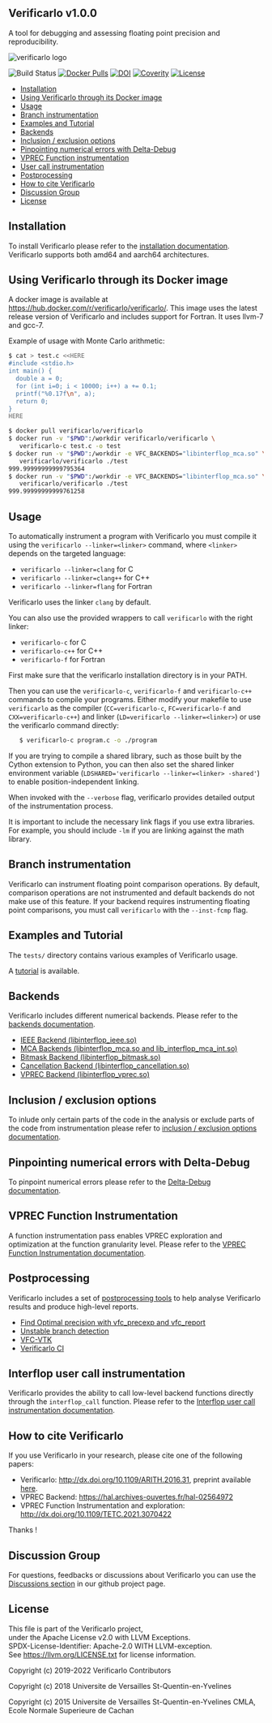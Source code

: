 ## Verificarlo v1.0.0

A tool for debugging and assessing floating point precision and reproducibility.

![verificarlo logo](https://avatars1.githubusercontent.com/u/12033642)

![Build Status](https://github.com/verificarlo/verificarlo/workflows/test-docker/badge.svg?branch=master)
[![Docker Pulls](https://img.shields.io/docker/pulls/verificarlo/verificarlo)](https://hub.docker.com/r/verificarlo/verificarlo)
[![DOI](https://zenodo.org/badge/34260221.svg)](https://zenodo.org/badge/latestdoi/34260221)
[![Coverity](https://scan.coverity.com/projects/19956/badge.svg)](https://scan.coverity.com/projects/verificarlo-verificarlo)
[![License](https://img.shields.io/badge/License-Apache_2.0-blue.svg)](https://releases.llvm.org/13.0.0/LICENSE.TXT)


   * [Installation](#installation)
   * [Using Verificarlo through its Docker image](#using-verificarlo-through-its-docker-image)
   * [Usage](#usage)
   * [Branch instrumentation](#branch-instrumentation)
   * [Examples and Tutorial](#examples-and-tutorial)
   * [Backends](#backends)
   * [Inclusion / exclusion options](#inclusion--exclusion-options)
   * [Pinpointing numerical errors with Delta-Debug](#pinpointing-numerical-errors-with-delta-debug)
   * [VPREC Function instrumentation](#vprec-function-instrumentation)
   * [User call instrumentation](#interflop-usercall-instrumentation)
   * [Postprocessing](#postprocessing)
   * [How to cite Verificarlo](#how-to-cite-verificarlo)
   * [Discussion Group](#discussion-group)
   * [License](#license)


## Installation

To install Verificarlo please refer to the [installation documentation](doc/01-Install.md). Verificarlo supports both amd64 and aarch64 architectures.

## Using Verificarlo through its Docker image

A docker image is available at https://hub.docker.com/r/verificarlo/verificarlo/.
This image uses the latest release version of Verificarlo and includes
support for Fortran. It uses llvm-7 and gcc-7.

Example of usage with Monte Carlo arithmetic:

```bash
$ cat > test.c <<HERE
#include <stdio.h>
int main() {
  double a = 0;
  for (int i=0; i < 10000; i++) a += 0.1;
  printf("%0.17f\n", a);
  return 0;
}
HERE

$ docker pull verificarlo/verificarlo
$ docker run -v "$PWD":/workdir verificarlo/verificarlo \
   verificarlo-c test.c -o test
$ docker run -v "$PWD":/workdir -e VFC_BACKENDS="libinterflop_mca.so" \
   verificarlo/verificarlo ./test
999.99999999999795364
$ docker run -v "$PWD":/workdir -e VFC_BACKENDS="libinterflop_mca.so" \
   verificarlo/verificarlo ./test
999.99999999999761258
```

## Usage

To automatically instrument a program with Verificarlo you must compile it using
the `verificarlo --linker=<linker>` command, where `<linker>` depends on the targeted language:


* `verificarlo --linker=clang`   for C
* `verificarlo --linker=clang++` for C++
* `verificarlo --linker=flang`   for Fortran

Verificarlo uses the linker `clang` by default.

You can also use the provided wrappers to call `verificarlo` with the right linker:

* `verificarlo-c` for C
* `verificarlo-c++` for C++
* `verificarlo-f` for Fortran

First make sure that the verificarlo installation
directory is in your PATH.

Then you can use the `verificarlo-c`, `verificarlo-f` and `verificarlo-c++` commands to compile your programs.
Either modify your makefile to use `verificarlo` as the compiler (`CC=verificarlo-c`,
`FC=verificarlo-f` and `CXX=verificarlo-c++`) and linker (`LD=verificarlo --linker=<linker>`) or use the verificarlo command
directly:

```bash
   $ verificarlo-c program.c -o ./program
```

If you are trying to compile a shared library, such as those built by the Cython
extension to Python, you can then also set the shared linker environment variable
(`LDSHARED='verificarlo --linker=<linker> -shared'`) to enable position-independent linking.

When invoked with the `--verbose` flag, verificarlo provides detailed output of
the instrumentation process.

It is important to include the necessary link flags if you use extra libraries.
For example, you should include `-lm` if you are linking against the math
library.

## Branch instrumentation

Verificarlo can instrument floating point comparison operations. By default,
comparison operations are not instrumented and default backends do not make use of
this feature. If your backend requires instrumenting floating point comparisons, you
must call `verificarlo` with the `--inst-fcmp` flag.

## Examples and Tutorial

The `tests/` directory contains various examples of Verificarlo usage.

A [tutorial](https://github.com/verificarlo/verificarlo/wiki/Tutorials) is available.

## Backends

Verificarlo includes different numerical backends. Please refer to the [backends documentation](doc/02-Backends.md).

  * [IEEE Backend (libinterflop_ieee.so)](doc/02-Backends.md#ieee-backend-libinterflop_ieeeso)
  * [MCA Backends (libinterflop_mca.so and lib_interflop_mca_int.so)](doc/02-Backends.md#mca-backends)
  * [Bitmask Backend (libinterflop_bitmask.so)](doc/02-Backends.md#bitmask-backend-libinterflop_bitmaskso)
  * [Cancellation Backend (libinterflop_cancellation.so)](doc/02-Backends.md#cancellation-backend-libinterflop_cancellationso)
  * [VPREC Backend (libinterflop_vprec.so)](doc/02-Backends.md#vprec-backend-libinterflop_vprecso)

## Inclusion / exclusion options

To inlude only certain parts of the code in the analysis or exclude parts of
the code from instrumentation please refer to [inclusion / exclusion options documentation](doc/03-inclusion-exclusion.md).


## Pinpointing numerical errors with Delta-Debug

To pinpoint numerical errors please refer to the [Delta-Debug documentation](doc/04-DeltaDebug.md).

## VPREC Function Instrumentation

A function instrumentation pass enables VPREC exploration and optimization at
the function granularity level. Please refer to the [VPREC Function Instrumentation documentation](doc/05-VPREC-function-instrumentation.md).

## Postprocessing

Verificarlo includes a set of [postprocessing tools](doc/06-Postprocessing.md) to help analyse Verificarlo results and produce high-level reports.

  * [Find Optimal precision with vfc_precexp and vfc_report](doc/06-Postprocessing.md#find-optimal-precision-with-vfc_precexp-and-vfc_report)
  * [Unstable branch detection](doc/06-Postprocessing.md#unstable-branch-detection)
  * [VFC-VTK](doc/06-Postprocessing.md#vfc-vtk)
  * [Verificarlo CI](doc/06-Postprocessing.md#verificarlo-ci)

## Interflop user call instrumentation

Verificarlo provides the ability to call low-level backend functions directly through 
the `interflop_call` function. Please refer to the [Interflop user call instrumentation documentation](doc/07-Interflop-usercall-instrumentation.md).

## How to cite Verificarlo

If you use Verificarlo in your research, please cite one of the following papers:

- Verificarlo: http://dx.doi.org/10.1109/ARITH.2016.31, preprint available [here](https://hal.archives-ouvertes.fr/hal-01192668/file/verificarlo-preprint.pdf).
- VPREC Backend: https://hal.archives-ouvertes.fr/hal-02564972
- VPREC Function Instrumentation and exploration: http://dx.doi.org/10.1109/TETC.2021.3070422

Thanks !

## Discussion Group

For questions, feedbacks or discussions about Verificarlo you can use the [Discussions section](https://github.com/verificarlo/verificarlo/discussions) in our github project page.

## License
This file is part of the Verificarlo project,                        
under the Apache License v2.0 with LLVM Exceptions.                 
SPDX-License-Identifier: Apache-2.0 WITH LLVM-exception.             
See https://llvm.org/LICENSE.txt for license information.            

Copyright (c) 2019-2022
   Verificarlo Contributors

Copyright (c) 2018
   Universite de Versailles St-Quentin-en-Yvelines

Copyright (c) 2015
   Universite de Versailles St-Quentin-en-Yvelines
   CMLA, Ecole Normale Superieure de Cachan
